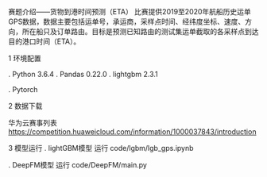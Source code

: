 赛题介绍——货物到港时间预测（ETA）
比赛提供2019至2020年航船历史运单GPS数据，数据主要包括运单号，承运商，采样点时间、经纬度坐标、速度、方向，所在船只及订单路由。目标是预测已知路由的测试集运单截取的各采样点到达目的港口时间（ETA）。

1 环境配置

. Python 3.6.4
. Pandas 0.22.0
. lightgbm 2.3.1

. Pytorch

2 数据下载

华为云赛事列表 https://competition.huaweicloud.com/information/1000037843/introduction

3 模型运行
. lightGBM模型
运行 code/lgbm/lgb_gps.ipynb

. DeepFM模型
运行 code/DeepFM/main.py
